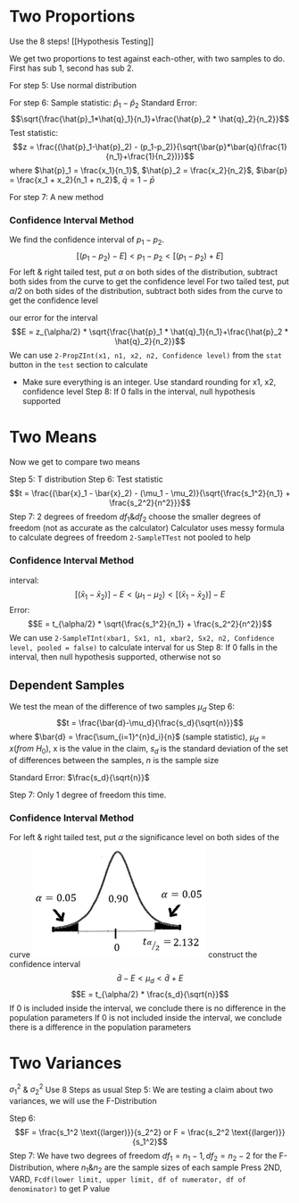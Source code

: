 # Two Proportions
Use the 8 steps!
[[Hypothesis Testing]]

We get two proportions to test against each-other, with two samples to do. First has sub 1, second has sub 2.

For step 5:
Use normal distribution

For step 6:
Sample statistic:
$\hat{p}_1 - \hat{p}_2$
Standard Error:
$$\sqrt{\frac{\hat{p}_1*\hat{q}_1}{n_1}+\frac{\hat{p}_2 * \hat{q}_2}{n_2}}$$
Test statistic:
$$z = \frac{(\hat{p}_1-\hat{p}_2) - (p_1-p_2)}{\sqrt{\bar{p}*\bar{q}(\frac{1}{n_1}+\frac{1}{n_2})}}$$
where $\hat{p}_1 = \frac{x_1}{n_1}$, $\hat{p}_2 = \frac{x_2}{n_2}$, $\bar{p} = \frac{x_1 + x_2}{n_1 + n_2}$, $\bar{q} = 1 - \bar{p}$

For step 7: A new method
### Confidence Interval Method
We find the confidence interval of $p_1 - p_2$.
$$[(p_1-p_2) - E] < p_1 - p_2 < [(p_1-p_2) + E]$$
For left & right tailed test, put $\alpha$ on both sides of the distribution, subtract both sides from the curve to get the confidence level
For two tailed test, put $\alpha/2$ on both sides of the distribution, subtract both sides from the curve to get the confidence level 

our error for the interval
$$E = z_{\alpha/2} * \sqrt{\frac{\hat{p}_1 * \hat{q}_1}{n_1}+\frac{\hat{p}_2 * \hat{q}_2}{n_2}}$$
We can use `2-PropZInt(x1, n1, x2, n2, Confidence level)` from the `stat` button in the `test` section to calculate 
* Make sure everything is an integer. Use standard rounding for x1, x2, confidence level
Step 8: If 0 falls in the interval, null hypothesis supported

# Two Means
Now we get to compare two means

Step 5: T distribution
Step 6: Test statistic
$$t = \frac{(\bar{x}_1 - \bar{x}_2) - (\mu_1 - \mu_2)}{\sqrt{\frac{s_1^2}{n_1} + \frac{s_2^2}{n^2}}}$$
Step 7:
2 degrees of freedom $df_1 \& df_2$
choose the smaller degrees of freedom (not as accurate as the calculator)
Calculator uses messy formula to calculate degrees of freedom
`2-SampleTTest` not pooled to help
### Confidence Interval Method
interval:
$$[(\bar{x}_1 - \bar{x}_2)] - E < (\mu_1 - \mu_2) < [(\bar{x}_1 - \bar{x}_2)] - E$$
Error:
$$E = t_{\alpha/2} * \sqrt{\frac{s_1^2}{n_1} + \frac{s_2^2}{n^2}}$$
We can use `2-SampleTInt(xbar1, Sx1, n1, xbar2, Sx2, n2, Confidence level, pooled = false)` to calculate interval for us
Step 8: If 0 falls in the interval, then null hypothesis supported, otherwise not so

## Dependent Samples
We test the mean of the difference of two samples $\mu_d$
Step 6:
$$t = \frac{\bar{d}-\mu_d}{\frac{s_d}{\sqrt{n}}}$$
where $\bar{d} = \frac{\sum_{i=1}^{n}d_i}{n}$ (sample statistic), $\mu_d = x (from \text{ } H_0)$, x is the value in the claim, $s_d$ is the standard deviation of the set of differences between the samples, $n$ is the sample size

Standard Error:
$\frac{s_d}{\sqrt{n}}$

Step 7:
Only 1 degree of freedom this time.

### Confidence Interval Method
For left & right tailed test, put $\alpha$ the significance level on both sides of the curve
![](confidence_interval_method_picture.png)
construct the confidence interval
$$\bar{d} - E < \mu_d < \bar{d} + E$$
$$E = t_{\alpha/2} * \frac{s_d}{\sqrt{n}}$$
If 0 is included inside the interval, we conclude there is no difference in the population parameters
If 0 is not included inside the interval, we conclude there is a difference in the population parameters

# Two Variances
$\sigma_1^2$ & $\sigma_2^2$
Use 8 Steps as usual
Step 5:
We are testing a claim about two variances, we will use the F-Distribution

Step 6:
$$F = \frac{s_1^2 \text{(larger)}}{s_2^2} or F = \frac{s_2^2 \text{(larger)}}{s_1^2}$$
Step 7:
We have two degrees of freedom $df_1 = n_1 - 1, df_2 = n_2 - 2$ for the F-Distribution, where $n_1 \& n_2$ are the sample sizes of each sample
Press 2ND, VARD, `Fcdf(lower limit, upper limit, df of numerator, df of denominator)` to get P value

